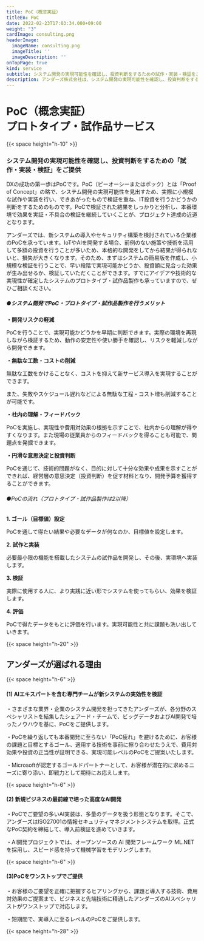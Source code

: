 ```yaml
---
title: PoC（概念実証）
titleEn: PoC
date: 2022-02-23T17:03:34.000+09:00
weight: "3"
cardImage: consulting.png
headerImage:
  imageName: consulting.png
  imageTitle: ''
  imageDescription: ''
onTopPage: true
kind: service
subtitle: システム開発の実現可能性を確認し、投資判断をするための試作・実装・検証をご提供
description: アンダーズ株式会社は、システム開発の実現可能性を確認し、投資判断をするための「試作・実装・検証」をご提供いたします。DXの成功の第一歩はPoC（概念実証）です。新システムの導入やセキュリティ構築を検討されている企業様のPoCを承っています。
---
```

# **PoC（概念実証）<br>プロトタイプ・試作品サービス**

{{< space height="h-10" >}}

### システム開発の実現可能性を確認し、投資判断をするための「試作・実装・検証」をご提供

DXの成功の第一歩はPoCです。PoC（ピーオーシーまたはポック）とは「Proof of Concept」の略で、システム開発の実現可能性を見出すため、実際に小規模な試作や実装を行い、できあがったもので検証を重ね、IT投資を行うかどうかの判断をするためのものです。PoCで検証された結果をしっかりと分析し、本番環境で効果を実証・不具合の検証を継続していくことが、プロジェクト達成の近道となります。

アンダーズでは、新システムの導入やセキュリティ構築を検討されている企業様のPoCを承っています。IoTやAIを開発する場合、前例のない施策や技術を活用して多額の投資を行うことが多いため、本格的な開発をしてから結果が得られないと、損失が大きくなります。そのため、まずはシステムの簡易版を作成し、小規模な検証を行うことで、早い段階で実現可能かどうか、投資額に見合った効果が生み出せるか、検証していただくことができます。すでにアイデアや技術的な実現性が確定したシステムのプロトタイプ・試作品製作も承っていますので、ぜひご相談ください。

##### ●システム開発でPoC・プロトタイプ・試作品製作を行うメリット

**・開発リスクの軽減**

PoCを行うことで、実現可能かどうかを早期に判断できます。実際の環境を再現しながら検証するため、動作の安定性や使い勝手を確認し、リスクを軽減しながら開発できます。

**・無駄な工数・コストの削減**

無駄な工数をかけることなく、コストを抑えて新サービス導入を実現することができます。

また、失敗やスケジュール遅れなどによる無駄な工程・コスト増も削減することが可能です。

**・社内の理解・フィードバック**

PoCを実施し、実現性や費用対効果の根拠を示すことで、社内からの理解が得やすくなります。また現場の従業員からのフィードバックを得ることも可能で、問題点を発掘できます。

**・円滑な意思決定と投資判断**

PoCを通じて、技術的問題がなく、目的に対して十分な効果や成果を示すことができれば、経営層の意思決定（投資判断）を促す材料となり、開発予算を獲得することができます。

###### ●PoCの流れ（プロトタイプ・試作品製作は2以降）

**1. ゴール（目標値）設定**

PoCを通して得たい結果や必要なデータが何なのか、目標値を設定します。

**2. 試作と実装**

必要最小限の機能を搭載したシステムの試作品を開発し、その後、実環境へ実装します。

**3. 検証**

実際に使用する人に、より実践に近い形でシステムを使ってもらい、効果を検証します。

**4. 評価**

PoCで得たデータをもとに評価を行います。実現可能性と共に課題も洗い出していきます。

{{< space height="h-20" >}}

## アンダーズが選ばれる理由

{{< space height="h-6" >}}

#### (1) AIエキスパートを含む専門チームが新システムの実効性を検証

・さまざまな業界・企業のシステム開発を担ってきたアンダーズが、各分野のスペシャリストを結集したシェアード・チームで、ビッグデータおよびAI開発で培ったノウハウを基に、PoCをご提供します。

・PoCを繰り返しても本番開発に至らない「PoC疲れ」を避けるために、お客様の課題と目標とするゴール、適用する技術を事前に擦り合わせたうえで、費用対効果や投資の正当性が証明できる、実現可能レベルのPoCをご提案いたします。

・Microsoftが認定するゴールドパートナーとして、お客様が潜在的に求めるニーズに寄り添い、即戦力として期待にお応えします。

{{< space height="h-6" >}}

#### (2) 新規ビジネスの最前線で培った高度なAI開発

・PoCでご要望の多いAI実装は、多量のデータを扱う形態となります。そこで、アンダーズはISO27001の情報セキュリティマネジメントシステムを取得。正式なPoC契約を締結して、導入前検証を進めていきます。

・AI開発プロジェクトでは、オープンソースの AI 開発フレームワーク ML.NETを採用し、スピード感を持って機械学習をモデリングします。

{{< space height="h-6" >}}

#### (3)PoCをワンストップでご提供

・お客様のご要望を正確に把握するヒアリングから、課題と導入する技術、費用対効果のご提案まで、ビジネスと先端技術に精通したアンダーズのAIスペシャリストがワンストップで対応します。

・短期間で、実導入に至るレベルのPoCをご提供します。

{{< space height="h-28" >}}